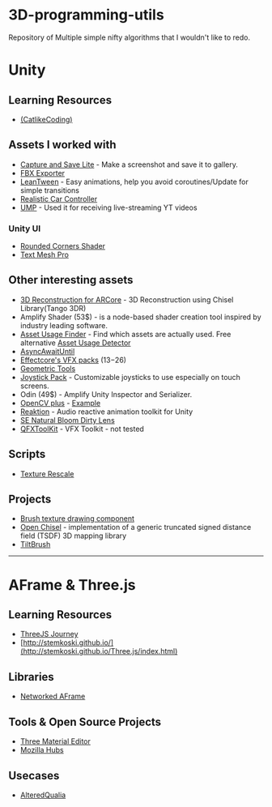 # 3D-programming-utils

Repository of Multiple simple nifty algorithms that I wouldn't like to redo.

# Unity
## Learning Resources
 * [(CatlikeCoding)](https://catlikecoding.com/unity/tutorials/)

## Assets I worked with 
 * [Capture and Save Lite](https://assetstore.unity.com/packages/tools/integration/capture-and-save-lite-18755) - Make a screenshot and save it to gallery.
 * [FBX Exporter](https://assetstore.unity.com/packages/essentials/fbx-exporter-101408)
 * [LeanTween](https://assetstore.unity.com/packages/tools/animation/leantween-3595) - Easy animations, help you avoid coroutines/Update for simple transitions
 * [Realistic Car Controller](https://assetstore.unity.com/packages/tools/physics/realistic-car-controller-16296)
 * [UMP](https://assetstore.unity.com/packages/tools/video/ump-win-mac-linux-webgl-49625) - Used it for receiving live-streaming YT videos
 
 ### Unity UI
 * [Rounded Corners Shader](https://github.com/Nobinator/Unity-UI-Rounded-Corners)
 * [Text Mesh Pro](https://assetstore.unity.com/packages/essentials/beta-projects/textmesh-pro-84126)


## Other interesting assets
* [3D Reconstruction for ARCore](https://assetstore.unity.com/packages/tools/integration/3d-reconstruction-for-arcore-android-only-136919) - 3D Reconstruction using Chisel Library(Tango 3DR)
* Amplify Shader (53$) - is a node-based shader creation tool inspired by industry leading software.
* [Asset Usage Finder](https://assetstore.unity.com/packages/tools/utilities/asset-usage-finder-59997) - Find which assets are actually used. Free alternative [Asset Usage Detector](https://assetstore.unity.com/packages/tools/utilities/asset-usage-detector-112837)
* [AsyncAwaitUntil](https://github.com/svermeulen/Unity3dAsyncAwaitUtil)
* [Effectcore's VFX packs](https://assetstore.unity.com/publishers/25749) (13$-26$)
* [Geometric Tools](https://www.geometrictools.com/Samples/Physics.html)
* [Joystick Pack](https://assetstore.unity.com/packages/tools/input-management/joystick-pack-107631) - Customizable joysticks to use especially on touch screens. 
* Odin (49$) - Amplify Unity Inspector and Serializer.
* [OpenCV plus](https://assetstore.unity.com/packages/tools/integration/opencv-plus-unity-85928) - [Example](https://medium.com/dreamarofficial/doodle-ar-bringing-your-doodles-into-the-realm-of-ar-18cfde0e3cd1)
* [Reaktion](https://github.com/keijiro/Reaktion) - Audio reactive animation toolkit for Unity
* [SE Natural Bloom Dirty Lens](https://github.com/sonicether/SE-Natural-Bloom-Dirty-Lens)
* [QFXToolKit](https://github.com/qine/QFXToolKit) - VFX Toolkit - not tested

## Scripts
* [Texture Rescale](http://wiki.unity3d.com/index.php/TextureScale?_ga=2.204131607.686182911.1572621691-1454743221.1512123055)

## Projects
* [Brush texture drawing component](https://github.com/sugi-cho/Unity-ProjectionSpray-v2/tree/master/Assets/01_SimpleDraw/Scripts)
* [Open Chisel](https://github.com/personalrobotics/OpenChisel) - implementation of a generic truncated signed distance field (TSDF) 3D mapping library
* [TiltBrush](https://github.com/googlevr/tilt-brush)

---

# AFrame & Three.js
## Learning Resources
* [ThreeJS Journey](https://threejs-journey.xyz/)
* [http://stemkoski.github.io/](http://stemkoski.github.io/Three.js/index.html)

## Libraries
* [Networked AFrame](https://www.npmjs.com/package/networked-aframe)

## Tools & Open Source Projects
* [Three Material Editor](https://github.com/RenaudRohlinger/three-material-editor)
* [Mozilla Hubs](https://hubs.mozilla.com/)

## Usecases 
* [AlteredQualia](https://alteredqualia.com/)
